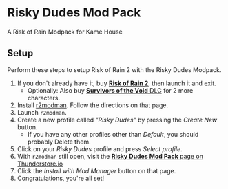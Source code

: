 # Risky Dudes Mod Pack

A Risk of Rain Modpack for Kame House

## Setup

Perform these steps to setup Risk of Rain 2 with the Risky Dudes Modpack.

1. If you don't already have it, buy [**Risk of Rain 2**](https://store.steampowered.com/app/632360/Risk_of_Rain_2/), then launch it and exit.
    - Optionally: Also buy [**Survivors of the Void** DLC](https://store.steampowered.com/app/1607890/Risk_of_Rain_2_Survivors_of_the_Void/) for 2 more characters.
2. Install [r2modman](https://thunderstore.io/package/ebkr/r2modman/). Follow the directions on that page.
3. Launch `r2modman`.
4. Create a new profile called _"Risky Dudes"_ by pressing the _Create New_ button.
    - If you have any other profiles other than _Default_, you should probably Delete them.
5. Click on your _Risky Dudes_ profile and press _Select profile_.
6. With `r2modman` still open, visit the [**Risky Dudes Mod Pack** page on Thunderstore.io](https://thunderstore.io/package/KameHouse/RiskyDudesModPack/)
7. Click the _Install with Mod Manager_ button on that page.
8. Congratulations, you're all set!
